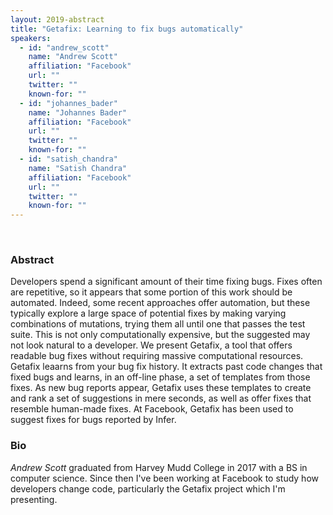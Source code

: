 ```yaml
---
layout: 2019-abstract
title: "Getafix: Learning to fix bugs automatically"
speakers:
  - id: "andrew_scott"
    name: "Andrew Scott"
    affiliation: "Facebook"
    url: ""
    twitter: ""
    known-for: ""
  - id: "johannes_bader"
    name: "Johannes Bader"
    affiliation: "Facebook"
    url: ""
    twitter: ""
    known-for: ""
  - id: "satish_chandra"
    name: "Satish Chandra"
    affiliation: "Facebook"
    url: ""
    twitter: ""
    known-for: ""
---
```


<br/>

### Abstract

Developers spend a significant amount of their time fixing bugs. Fixes often are repetitive, so it appears that some portion of this work should be automated. Indeed, some recent approaches offer automation, but these typically explore a large space of potential fixes by making varying combinations of mutations, trying them all until one that passes the test suite. This is not only computationally expensive, but the suggested may not look natural to a developer. We present Getafix, a tool that offers readable bug fixes without requiring massive computational resources. Getafix leaarns from your bug fix history. It extracts past code changes that fixed bugs and learns, in an off-line phase, a set of templates from those fixes. As new bug reports appear, Getafix uses these templates to create and rank a set of suggestions in mere seconds, as well as offer fixes that resemble human-made fixes.  At Facebook, Getafix has been used to suggest fixes for bugs reported by Infer.

### Bio

_Andrew Scott_ graduated from Harvey Mudd College in 2017 with a BS in computer science. Since then I've been working at Facebook to study how developers change code, particularly the Getafix project which I'm presenting.

